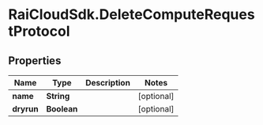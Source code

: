 # RaiCloudSdk.DeleteComputeRequestProtocol

## Properties

Name | Type | Description | Notes
------------ | ------------- | ------------- | -------------
**name** | **String** |  | [optional] 
**dryrun** | **Boolean** |  | [optional] 


